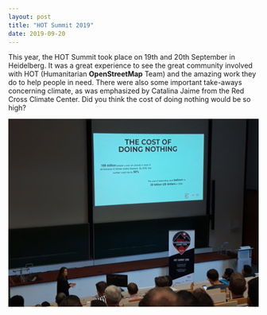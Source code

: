 ```yaml
---
layout: post
title: "HOT Summit 2019"
date: 2019-09-20
---
```


This year, the HOT Summit took place on 19th and 20th September in Heidelberg. It was a great experience to see the great community involved with HOT (Humanitarian **OpenStreetMap** Team) and the amazing work they do to help people in need. 
There were also some important take-aways concerning climate, as was emphasized by Catalina Jaime from the Red Cross Climate Center. Did you think the cost of doing nothing would be so high?

<img src="https://raw.githubusercontent.com/humap-trier/humap-trier.github.io/master/images/EE7CpTeWsAAZRce.png"
     alt="Catalina at the HOT Summit 2019" />
